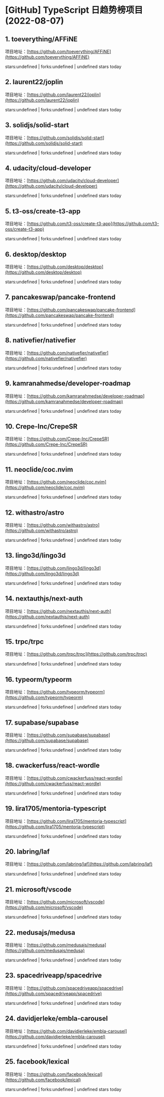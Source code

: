 # [GitHub] TypeScript 日趋势榜项目(2022-08-07)

## 1. toeverything/AFFiNE 

项目地址：[https://github.com/toeverything/AFFiNE](https://github.com/toeverything/AFFiNE)

stars:undefined | forks:undefined | undefined stars today 



## 2. laurent22/joplin 

项目地址：[https://github.com/laurent22/joplin](https://github.com/laurent22/joplin)

stars:undefined | forks:undefined | undefined stars today 



## 3. solidjs/solid-start 

项目地址：[https://github.com/solidjs/solid-start](https://github.com/solidjs/solid-start)

stars:undefined | forks:undefined | undefined stars today 



## 4. udacity/cloud-developer 

项目地址：[https://github.com/udacity/cloud-developer](https://github.com/udacity/cloud-developer)

stars:undefined | forks:undefined | undefined stars today 



## 5. t3-oss/create-t3-app 

项目地址：[https://github.com/t3-oss/create-t3-app](https://github.com/t3-oss/create-t3-app)

stars:undefined | forks:undefined | undefined stars today 



## 6. desktop/desktop 

项目地址：[https://github.com/desktop/desktop](https://github.com/desktop/desktop)

stars:undefined | forks:undefined | undefined stars today 



## 7. pancakeswap/pancake-frontend 

项目地址：[https://github.com/pancakeswap/pancake-frontend](https://github.com/pancakeswap/pancake-frontend)

stars:undefined | forks:undefined | undefined stars today 



## 8. nativefier/nativefier 

项目地址：[https://github.com/nativefier/nativefier](https://github.com/nativefier/nativefier)

stars:undefined | forks:undefined | undefined stars today 



## 9. kamranahmedse/developer-roadmap 

项目地址：[https://github.com/kamranahmedse/developer-roadmap](https://github.com/kamranahmedse/developer-roadmap)

stars:undefined | forks:undefined | undefined stars today 



## 10. Crepe-Inc/CrepeSR 

项目地址：[https://github.com/Crepe-Inc/CrepeSR](https://github.com/Crepe-Inc/CrepeSR)

stars:undefined | forks:undefined | undefined stars today 



## 11. neoclide/coc.nvim 

项目地址：[https://github.com/neoclide/coc.nvim](https://github.com/neoclide/coc.nvim)

stars:undefined | forks:undefined | undefined stars today 



## 12. withastro/astro 

项目地址：[https://github.com/withastro/astro](https://github.com/withastro/astro)

stars:undefined | forks:undefined | undefined stars today 



## 13. lingo3d/lingo3d 

项目地址：[https://github.com/lingo3d/lingo3d](https://github.com/lingo3d/lingo3d)

stars:undefined | forks:undefined | undefined stars today 



## 14. nextauthjs/next-auth 

项目地址：[https://github.com/nextauthjs/next-auth](https://github.com/nextauthjs/next-auth)

stars:undefined | forks:undefined | undefined stars today 



## 15. trpc/trpc 

项目地址：[https://github.com/trpc/trpc](https://github.com/trpc/trpc)

stars:undefined | forks:undefined | undefined stars today 



## 16. typeorm/typeorm 

项目地址：[https://github.com/typeorm/typeorm](https://github.com/typeorm/typeorm)

stars:undefined | forks:undefined | undefined stars today 



## 17. supabase/supabase 

项目地址：[https://github.com/supabase/supabase](https://github.com/supabase/supabase)

stars:undefined | forks:undefined | undefined stars today 



## 18. cwackerfuss/react-wordle 

项目地址：[https://github.com/cwackerfuss/react-wordle](https://github.com/cwackerfuss/react-wordle)

stars:undefined | forks:undefined | undefined stars today 



## 19. lira1705/mentoria-typescript 

项目地址：[https://github.com/lira1705/mentoria-typescript](https://github.com/lira1705/mentoria-typescript)

stars:undefined | forks:undefined | undefined stars today 



## 20. labring/laf 

项目地址：[https://github.com/labring/laf](https://github.com/labring/laf)

stars:undefined | forks:undefined | undefined stars today 



## 21. microsoft/vscode 

项目地址：[https://github.com/microsoft/vscode](https://github.com/microsoft/vscode)

stars:undefined | forks:undefined | undefined stars today 



## 22. medusajs/medusa 

项目地址：[https://github.com/medusajs/medusa](https://github.com/medusajs/medusa)

stars:undefined | forks:undefined | undefined stars today 



## 23. spacedriveapp/spacedrive 

项目地址：[https://github.com/spacedriveapp/spacedrive](https://github.com/spacedriveapp/spacedrive)

stars:undefined | forks:undefined | undefined stars today 



## 24. davidjerleke/embla-carousel 

项目地址：[https://github.com/davidjerleke/embla-carousel](https://github.com/davidjerleke/embla-carousel)

stars:undefined | forks:undefined | undefined stars today 



## 25. facebook/lexical 

项目地址：[https://github.com/facebook/lexical](https://github.com/facebook/lexical)

stars:undefined | forks:undefined | undefined stars today 



